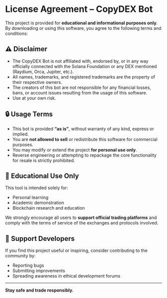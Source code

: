 # License Agreement – CopyDEX Bot

This project is provided for **educational and informational purposes only**. By downloading or using this software, you agree to the following terms and conditions:

## ⚠️ Disclaimer

- The CopyDEX Bot is not affiliated with, endorsed by, or in any way officially connected with the Solana Foundation or any DEX mentioned (Raydium, Orca, Jupiter, etc.).
- All names, trademarks, and registered trademarks are the property of their respective owners.
- The creators of this bot are not responsible for any financial losses, bans, or account issues resulting from the usage of this software.
- Use at your own risk.

## 🔒 Usage Terms

- This bot is provided **“as is”**, without warranty of any kind, express or implied.
- You are **not allowed to sell** or redistribute this software for commercial purposes.
- You may modify or extend the project **for personal use only**.
- Reverse engineering or attempting to repackage the core functionality for resale is strictly prohibited.

## 📘 Educational Use Only

This tool is intended solely for:

- Personal learning
- Academic demonstration
- Blockchain research and education

We strongly encourage all users to **support official trading platforms** and comply with the terms of service of the exchanges and protocols involved.

## 🤝 Support Developers

If you find this project useful or inspiring, consider contributing to the community by:

- Reporting bugs
- Submitting improvements
- Spreading awareness in ethical development forums

---

**Stay safe and trade responsibly.**
